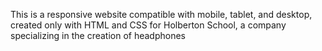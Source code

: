 This is a responsive website compatible with mobile, tablet, and desktop, created only with HTML and CSS for Holberton School, a company specializing in the creation of headphones

